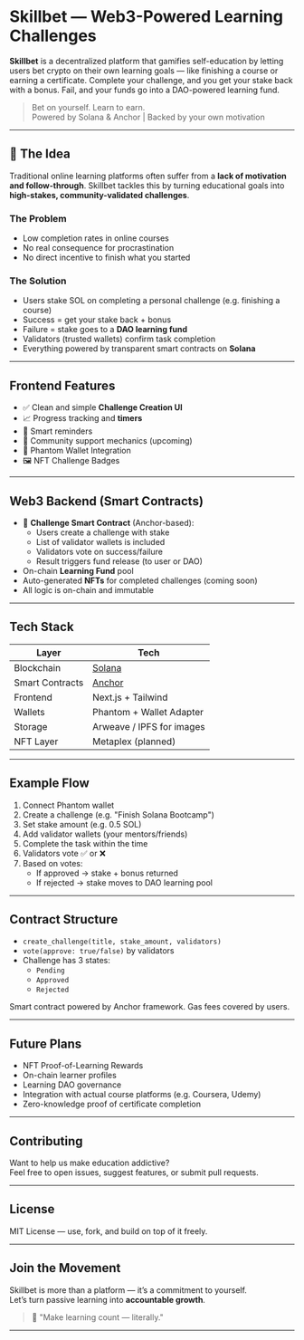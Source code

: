 #  Skillbet — Web3-Powered Learning Challenges

**Skillbet** is a decentralized platform that gamifies self-education by letting users bet crypto on their own learning goals — like finishing a course or earning a certificate. Complete your challenge, and you get your stake back with a bonus. Fail, and your funds go into a DAO-powered learning fund.

> Bet on yourself. Learn to earn.  
>  Powered by Solana & Anchor |  Backed by your own motivation

---

## 🧠 The Idea

Traditional online learning platforms often suffer from a **lack of motivation and follow-through**. Skillbet tackles this by turning educational goals into **high-stakes, community-validated challenges**.

###  The Problem
- Low completion rates in online courses
- No real consequence for procrastination
- No direct incentive to finish what you started

###  The Solution
- Users stake SOL on completing a personal challenge (e.g. finishing a course)
- Success = get your stake back + bonus
- Failure = stake goes to a **DAO learning fund**
- Validators (trusted wallets) confirm task completion
- Everything powered by transparent smart contracts on **Solana**

---

##  Frontend Features

- ✅ Clean and simple **Challenge Creation UI**
- 📈 Progress tracking and **timers**
- 🔔 Smart reminders
- 💬 Community support mechanics (upcoming)
- 🔐 Phantom Wallet Integration
- 🖼️ NFT Challenge Badges

---

##  Web3 Backend (Smart Contracts)

- 📜 **Challenge Smart Contract** (Anchor-based):
  - Users create a challenge with stake
  - List of validator wallets is included
  - Validators vote on success/failure
  - Result triggers fund release (to user or DAO)
-  On-chain **Learning Fund** pool
-  Auto-generated **NFTs** for completed challenges (coming soon)
-  All logic is on-chain and immutable

---

##  Tech Stack

| Layer       | Tech                          |
|-------------|-------------------------------|
| Blockchain  | [Solana](https://solana.com)  |
| Smart Contracts | [Anchor](https://book.anchor-lang.com/) |
| Frontend    | Next.js + Tailwind            |
| Wallets     | Phantom + Wallet Adapter      |
| Storage     | Arweave / IPFS for images     |
| NFT Layer   | Metaplex (planned)            |

---

##  Example Flow

1. Connect Phantom wallet
2. Create a challenge (e.g. "Finish Solana Bootcamp")
3. Set stake amount (e.g. 0.5 SOL)
4. Add validator wallets (your mentors/friends)
5. Complete the task within the time
6. Validators vote ✅ or ❌
7. Based on votes:
   - If approved → stake + bonus returned
   - If rejected → stake moves to DAO learning pool

---

##  Contract Structure

- `create_challenge(title, stake_amount, validators)`
- `vote(approve: true/false)` by validators
- Challenge has 3 states:
  - `Pending`
  - `Approved`
  - `Rejected`

Smart contract powered by Anchor framework. Gas fees covered by users.

---

##  Future Plans

-  NFT Proof-of-Learning Rewards
-  On-chain learner profiles
-  Learning DAO governance
-  Integration with actual course platforms (e.g. Coursera, Udemy)
-  Zero-knowledge proof of certificate completion

---

##  Contributing

Want to help us make education addictive?  
Feel free to open issues, suggest features, or submit pull requests.

---

##  License

MIT License — use, fork, and build on top of it freely.

---

##  Join the Movement

Skillbet is more than a platform — it’s a commitment to yourself.  
Let’s turn passive learning into **accountable growth**.

> 🔗 "Make learning count — literally."

---
